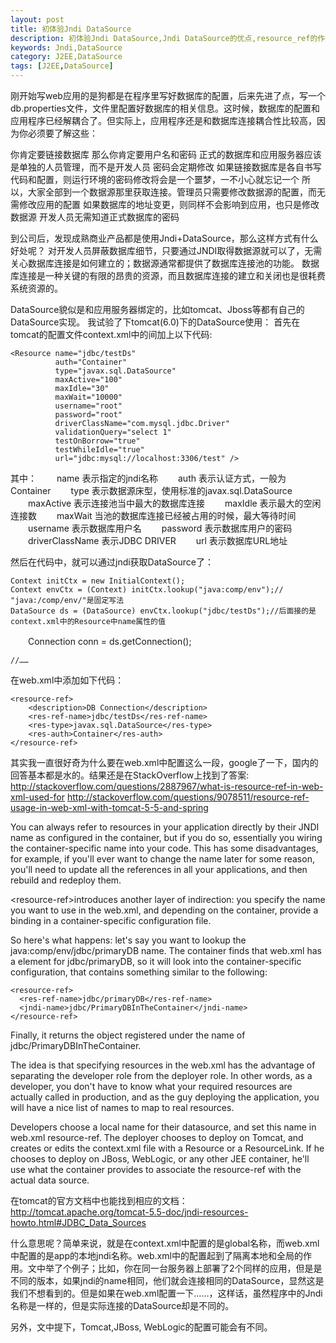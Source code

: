 ```yaml
---
layout: post
title: 初体验Jndi DataSource
description: 初体验Jndi DataSource,Jndi DataSource的优点,resource_ref的作用
keywords: Jndi,DataSource
category: J2EE,DataSource
tags: [J2EE,DataSource]
---
```


刚开始写web应用的是狗都是在程序里写好数据库的配置，后来先进了点，写一个db.properties文件，文件里配置好数据库的相关信息。这时候，数据库的配置和应用程序已经解耦合了。但实际上，应用程序还是和数据库连接耦合性比较高，因为你必须要了解这些：

你肯定要链接数据库 
那么你肯定要用户名和密码 
正式的数据库和应用服务器应该是单独的人员管理，而不是开发人员 
密码会定期修改 
如果链接数据库是各自书写代码和配置，则运行环境的密码修改将会是一个噩梦，一不小心就忘记一个 
所以，大家全部到一个数据源那里获取连接。管理员只需要修改数据源的配置，而无需修改应用的配置 
如果数据库的地址变更，则同样不会影响到应用，也只是修改数据源 
开发人员无需知道正式数据库的密码

到公司后，发现成熟商业产品都是使用Jndi+DataSource，那么这样方式有什么好处呢？
对开发人员屏蔽数据库细节，只要通过JNDI取得数据源就可以了，无需关心数据库连接是如何建立的；数据源通常都提供了数据库连接池的功能。
数据库连接是一种关键的有限的昂贵的资源，而且数据库连接的建立和关闭也是很耗费系统资源的。

DataSource貌似是和应用服务器绑定的，比如tomcat、Jboss等都有自己的DataSource实现。
我试验了下tomcat(6.0)下的DataSource使用：
首先在tomcat的配置文件context.xml中的<Context></Context>间加上以下代码:

	<Resource name="jdbc/testDs" 
              auth="Container" 
              type="javax.sql.DataSource"  
              maxActive="100" 
              maxIdle="30"    
              maxWait="10000"   
              username="root"       
              password="root"
              driverClassName="com.mysql.jdbc.Driver"
              validationQuery="select 1" 
              testOnBorrow="true"
              testWhileIdle="true"
              url="jdbc:mysql://localhost:3306/test" />

其中：
　　name 表示指定的jndi名称
　　auth 表示认证方式，一般为Container
　　type 表示数据源床型，使用标准的javax.sql.DataSource
　　maxActive 表示连接池当中最大的数据库连接
　　maxIdle 表示最大的空闲连接数
　　maxWait 当池的数据库连接已经被占用的时候，最大等待时间
　　username 表示数据库用户名
　　password 表示数据库用户的密码
　　driverClassName 表示JDBC DRIVER
　　url 表示数据库URL地址

然后在代码中，就可以通过jndi获取DataSource了：

	Context initCtx = new InitialContext();
	Context envCtx = (Context) initCtx.lookup("java:comp/env");// "java:/comp/env/"是固定写法
	DataSource ds = (DataSource) envCtx.lookup("jdbc/testDs");//后面接的是context.xml中的Resource中name属性的值
　　Connection conn = ds.getConnection();

	//……

在web.xml中添加如下代码：

	<resource-ref>
		<description>DB Connection</description>
		<res-ref-name>jdbc/testDs</res-ref-name>
		<res-type>javax.sql.DataSource</res-type>
		<res-auth>Container</res-auth>
	</resource-ref>
		
其实我一直很好奇为什么要在web.xml中配置这么一段，google了一下，国内的回答基本都是水的。结果还是在StackOverflow上找到了答案:
http://stackoverflow.com/questions/2887967/what-is-resource-ref-in-web-xml-used-for
http://stackoverflow.com/questions/9078511/resource-ref-usage-in-web-xml-with-tomcat-5-5-and-spring

You can always refer to resources in your application directly by their JNDI name as configured in the container, but if you do so, essentially you wiring the container-specific name into your code. This has some disadvantages, for example, if you'll ever want to change the name later for some reason, you'll need to update all the references in all your applications, and then rebuild and redeploy them.

\<resource-ref\>introduces another layer of indirection: you specify the name you want to use in the web.xml, and depending on the container, provide a binding in a container-specific configuration file.

So here's what happens: let's say you want to lookup the java:comp/env/jdbc/primaryDB name. The container finds that web.xml has a <resource-ref> element for jdbc/primaryDB, so it will look into the container-specific configuration, that contains something similar to the following:

	<resource-ref>
	  <res-ref-name>jdbc/primaryDB</res-ref-name>
	  <jndi-name>jdbc/PrimaryDBInTheContainer</jndi-name>
	</resource-ref>

Finally, it returns the object registered under the name of jdbc/PrimaryDBInTheContainer.

The idea is that specifying resources in the web.xml has the advantage of separating the developer role from the deployer role. In other words, as a developer, you don't have to know what your required resources are actually called in production, and as the guy deploying the application, you will have a nice list of names to map to real resources.

Developers choose a local name for their datasource, and set this name in web.xml resource-ref. The deployer chooses to deploy on Tomcat, and creates or edits the context.xml file with a Resource or a ResourceLink. If he chooses to deploy on JBoss, WebLogic, or any other JEE container, he'll use what the container provides to associate the resource-ref with the actual data source.

在tomcat的官方文档中也能找到相应的文档：
http://tomcat.apache.org/tomcat-5.5-doc/jndi-resources-howto.html#JDBC_Data_Sources

什么意思呢？简单来说，就是在context.xml中配置的是global名称，而web.xml中配置的是app的本地jndi名称。web.xml中的配置起到了隔离本地和全局的作用。文中举了个例子；比如，你在同一台服务器上部署了2个同样的应用，但是是不同的版本，如果jndi的name相同，他们就会连接相同的DataSource，显然这是我们不想看到的。但是如果在web.xml配置一下<jndi-name>……</jndi-name>，这样话，虽然程序中的Jndi名称是一样的，但是实际连接的DataSource却是不同的。

另外，文中提下，Tomcat,JBoss, WebLogic的配置可能会有不同。
